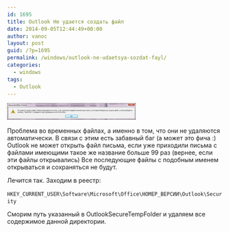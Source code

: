 ```yaml
---
id: 1695
title: Outlook Не удается создать файл
date: 2014-09-05T12:44:49+00:00
author: vanoc
layout: post
guid: /?p=1695
permalink: /windows/outlook-ne-udaetsya-sozdat-fayl/
categories:
  - windows
tags:
  - Outlook
---
```

[<img class="aligncenter size-medium wp-image-1696" src="/uploads/2014/09/outlook-300x39.png" alt="outlook" width="300" height="39" />](/uploads/2014/09/outlook.png)

Проблема во временных файлах, а именно в том, что они не удаляются автоматически. В связи с этим есть забавный баг (а может это фича :) Outlook не может открыть файл письма, если уже приходили письма с файлами имеющими такое же название больше 99 раз (вернее, если эти файлы открывались) Все последующие файлы с подобным именем открываться и сохраняться не будут.

Лечится так. Заходим в реестр:
  
`HKEY_CURRENT_USER\Software\Microsoft\Office\НОМЕР_ВЕРСИИ\Outlook\Security`
  
Сморим путь указанный в OutlookSecureTempFolder и удаляем все содержимое данной директории.
